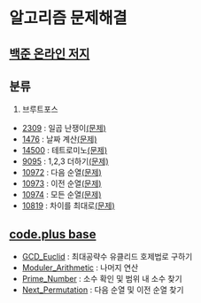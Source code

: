 알고리즘 문제해결
==============
[백준 온라인 저지]
----------------
## 분류
1. 브루트포스
- [2309]    : 일곱 난쟁이[(문제)](https://www.acmicpc.net/problem/2309)
- [1476]    : 날짜 계산[(문제)](https://www.acmicpc.net/problem/1476)
- [14500]   : 테트로미노[(문제)](https://www.acmicpc.net/problem/14500)
- [9095]    : 1,2,3 더하기[(문제)](https://www.acmicpc.net/problem/9095)
- [10972]   : 다음 순열[(문제)](https://www.acmicpc.net/problem/10972)
- [10973]   : 이전 순열[(문제)](https://www.acmicpc.net/problem/10973)
- [10974]   : 모든 순열[(문제)](https://www.acmicpc.net/problem/10974)
- [10819]   : 차이를 최대로[(문제)](https://www.acmicpc.net/problem/10819)

[code.plus base]
----------------
- [GCD_Euclid]            : 최대공략수 유클리드 호제법로 구하기
- [Moduler_Arithmetic]    : 나머지 연산
- [Prime_Number]          : 소수 확인 및 범위 내 소수 찾기
- [Next_Permutation]      : 다음 순열 및 이전 순열 찾기

[백준 온라인 저지]: https://www.acmicpc.net
[2309]: https://github.com/Loloara/algorithm-quiz/blob/master/baekjoon/%EB%B8%8C%EB%A3%A8%ED%8A%B8%ED%8F%AC%EC%8A%A4/2309.cpp
[1476]: https://github.com/Loloara/algorithm-quiz/blob/master/baekjoon/%EB%B8%8C%EB%A3%A8%ED%8A%B8%ED%8F%AC%EC%8A%A4/1476.cpp
[14500]: https://github.com/Loloara/algorithm-quiz/blob/master/baekjoon/%EB%B8%8C%EB%A3%A8%ED%8A%B8%ED%8F%AC%EC%8A%A4/14500.cpp
[9095]: https://github.com/Loloara/algorithm-quiz/blob/master/baekjoon/%EB%B8%8C%EB%A3%A8%ED%8A%B8%ED%8F%AC%EC%8A%A4/9095.cpp
[10972]: https://github.com/Loloara/algorithm-quiz/blob/master/baekjoon/%EB%B8%8C%EB%A3%A8%ED%8A%B8%ED%8F%AC%EC%8A%A4/10972.cpp
[10973]: https://github.com/Loloara/algorithm-quiz/blob/master/baekjoon/%EB%B8%8C%EB%A3%A8%ED%8A%B8%ED%8F%AC%EC%8A%A4/10973.cpp
[10974]: https://github.com/Loloara/algorithm-quiz/blob/master/baekjoon/%EB%B8%8C%EB%A3%A8%ED%8A%B8%ED%8F%AC%EC%8A%A4/10974.cpp
[10819]: https://github.com/Loloara/algorithm-quiz/blob/master/baekjoon/%EB%B8%8C%EB%A3%A8%ED%8A%B8%ED%8F%AC%EC%8A%A4/10819.cpp


[code.plus base]: https://code.plus
[GCD_Euclid]: https://github.com/Loloara/algorithm-quiz/blob/master/base/GCD_Euclid.cpp
[Moduler_Arithmetic]: https://github.com/Loloara/algorithm-quiz/blob/master/base/Moduler_Arithmetic.cpp
[Prime_Number]: https://github.com/Loloara/algorithm-quiz/blob/master/base/Prime_Number.cpp
[Next_Permutation]: https://github.com/Loloara/algorithm-quiz/blob/master/base/Next_Permutation.cpp